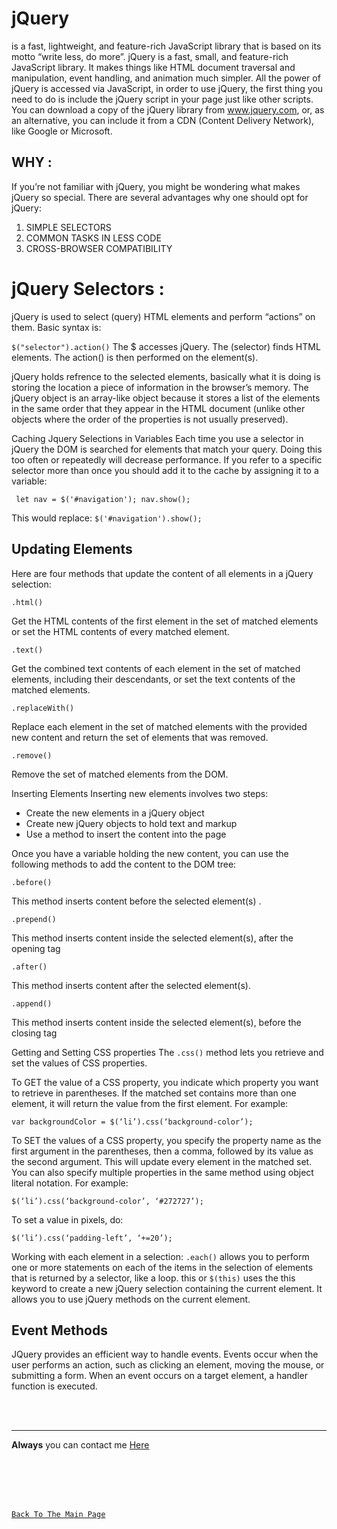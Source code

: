 # jQuery 

 is a fast, lightweight, and feature-rich JavaScript library that is based on its motto “write less, do more”. jQuery is a fast, small, and feature-rich JavaScript library. It makes things like HTML document traversal and manipulation, event handling, and animation much simpler.
All the power of jQuery is accessed via JavaScript, in order to use jQuery, the first thing you need to do is include the jQuery script in your page just like other scripts. You can download a copy of the jQuery library from www.jquery.com, or, as an alternative, you can include it from a CDN (Content Delivery Network), like Google or Microsoft.

## WHY :
If you’re not familiar with jQuery, you might be wondering what makes jQuery so special. There are several advantages why one should opt for jQuery:

1. SIMPLE SELECTORS
2. COMMON TASKS IN LESS CODE
3. CROSS-BROWSER COMPATIBILITY

# jQuery Selectors :

jQuery is used to select (query) HTML elements and perform “actions” on them. Basic syntax is:

`$("selector").action()`
The $ accesses jQuery.
The (selector) finds HTML elements.
The action() is then performed on the element(s).

jQuery holds refrence to the selected elements, basically what it is doing is storing the location a piece of information in the browser’s memory. The jQuery object is an array-like object because it stores a list of the elements in the same order that they appear in the HTML document (unlike other objects where the order of the properties is not usually preserved).

Caching Jquery Selections in Variables
Each time you use a selector in jQuery the DOM is searched for elements that match your query. Doing this too often or repeatedly will decrease performance. If you refer to a specific selector more than once you should add it to the cache by assigning it to a variable:

` let nav = $('#navigation');
nav.show();`

This would replace:
`$('#navigation').show(); `

## Updating Elements

Here are four methods that update the content of all elements in a jQuery selection:

`.html()`

Get the HTML contents of the first element in the set of matched elements or set the HTML contents of every matched element.

`.text()`

Get the combined text contents of each element in the set of matched elements, including their descendants, or set the text contents of the matched elements.

`.replaceWith()`

Replace each element in the set of matched elements with the provided new content and return the set of elements that was removed.

`.remove()`

Remove the set of matched elements from the DOM.

Inserting Elements
Inserting new elements involves two steps:

- Create the new elements in a jQuery object
- Create new jQuery objects to hold text and markup
- Use a method to insert the content into the page

Once you have a variable holding the new content, you can use the following methods to add the content to the DOM tree:

`.before()`

This method inserts content before the selected element(s) .

`.prepend()`

This method inserts content inside the selected element(s), after the opening tag

`.after()`

This method inserts content after the selected element(s).

`.append()`

This method inserts content inside the selected element(s), before the closing tag

Getting and Setting CSS properties
The `.css()` method lets you retrieve and set the values of CSS properties.

To GET the value of a CSS property, you indicate which property you want to retrieve in parentheses. If the matched set contains more than one element, it will return the value from the first element. For example:

`var backgroundColor = $(‘li’).css(‘background-color’);`    

To SET the values of a CSS property, you specify the property name as the first argument in the parentheses, then a comma, followed by its value as the second argument. This will update every element in the matched set. You can also specify multiple properties in the same method using object literal notation. For example:

`$(‘li’).css(‘background-color’, ‘#272727’);`

To set a value in pixels, do:

`$(‘li’).css(‘padding-left’, ‘+=20’);`

Working with each element in a selection: `.each()` allows you to perform one or more statements on each of the items in the selection of elements that is returned by a selector, like a loop. this or `$(this)` uses the this keyword to create a new jQuery selection containing the current element. It allows you to use jQuery methods on the current element.

## Event Methods

JQuery provides an efficient way to handle events. Events occur when the user performs an action, such as clicking an element, moving the mouse, or submitting a form. When an event occurs on a target element, a handler function is executed.



<br>
<br>
<hr>

**Always** you can contact me [Here](https://3madov-77.github.io/Side-Projects/Me/index.html)

<br>
<br>
<br>
<br>

[`Back To The Main Page`](https://3madov-77.github.io/Reading-Notes/)
